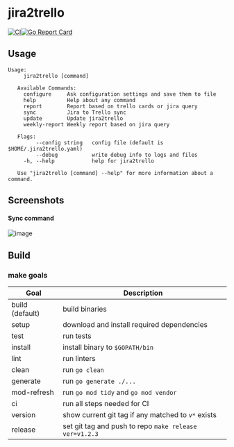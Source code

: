 # jira2trello
[![CI](https://github.com/Brialius/jira2trello/actions/workflows/ci.yml/badge.svg)](https://github.com/Brialius/jira2trello/actions/workflows/ci.yml)[![Go Report Card](https://goreportcard.com/badge/github.com/Brialius/jira2trello)](https://goreportcard.com/report/github.com/Brialius/jira2trello)

## Usage
```
Usage:
     jira2trello [command]
   
   Available Commands:
     configure     Ask configuration settings and save them to file
     help          Help about any command
     report        Report based on trello cards or jira query
     sync          Jira to Trello sync
     update        Update jira2trello
     weekly-report Weekly report based on jira query
   
   Flags:
         --config string   config file (default is $HOME/.jira2trello.yaml)
         --debug           write debug info to logs and files
     -h, --help            help for jira2trello
   
   Use "jira2trello [command] --help" for more information about a command.   
```
## Screenshots
#### Sync command
![image](https://user-images.githubusercontent.com/6441812/143793782-159757dc-12fe-46c9-a502-1229f346f4d3.png)

## Build
### make goals
|Goal|Description|
|----|-----------|
|build (default)|build binaries|
|setup|download and install required dependencies|
|test|run tests|
|install|install binary to `$GOPATH/bin`|
|lint|run linters|
|clean|run `go clean`|
|generate|run `go generate ./...`|
|mod-refresh|run `go mod tidy` and `go mod vendor`|
|ci|run all steps needed for CI|
|version|show current git tag if any matched to `v*` exists|
|release|set git tag and push to repo `make release ver=v1.2.3`|
